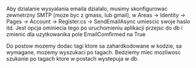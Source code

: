 Aby dzialanie wysyalania emaila dzialalo, musimy skonfigurowac zewnetrzny SMTP 
(moze byc z gmass, lub gmail), w Areas -> Identity -> Pages -> Account -> Register.cs -> SendEmailAsync  umiescic swoje haslo itd. 
Jest opcja ominiecia tego po uruchomieniu aplikacji przejsc do db i zmienic dla uzytkowanika pole EmailComfirmed na True

Do postow mozemy dodac tagi ktore sa zahardkodowane w kodzie, sa wymagane, mozemy wyszukaci po tagach. Bedziemy miec mozliwosc szukanie 
po tagach ktore w postach wystepuja w db.
